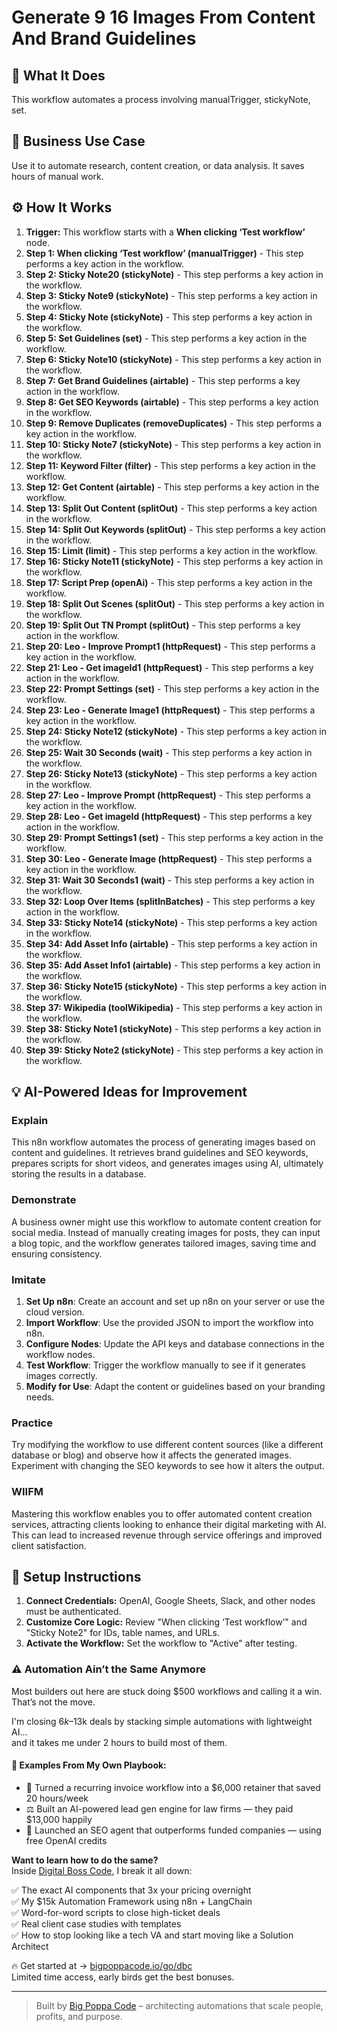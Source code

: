 # Generate 9 16 Images From Content And Brand Guidelines

## 🚀 What It Does
This workflow automates a process involving manualTrigger, stickyNote, set.

## 💼 Business Use Case
Use it to automate research, content creation, or data analysis. It saves hours of manual work.

## ⚙️ How It Works
1.  **Trigger:** This workflow starts with a **When clicking ‘Test workflow’** node.
2. **Step 1: When clicking ‘Test workflow’ (manualTrigger)** - This step performs a key action in the workflow.
3. **Step 2: Sticky Note20 (stickyNote)** - This step performs a key action in the workflow.
4. **Step 3: Sticky Note9 (stickyNote)** - This step performs a key action in the workflow.
5. **Step 4: Sticky Note (stickyNote)** - This step performs a key action in the workflow.
6. **Step 5: Set Guidelines (set)** - This step performs a key action in the workflow.
7. **Step 6: Sticky Note10 (stickyNote)** - This step performs a key action in the workflow.
8. **Step 7: Get Brand Guidelines (airtable)** - This step performs a key action in the workflow.
9. **Step 8: Get SEO Keywords (airtable)** - This step performs a key action in the workflow.
10. **Step 9: Remove Duplicates (removeDuplicates)** - This step performs a key action in the workflow.
11. **Step 10: Sticky Note7 (stickyNote)** - This step performs a key action in the workflow.
12. **Step 11: Keyword Filter (filter)** - This step performs a key action in the workflow.
13. **Step 12: Get Content (airtable)** - This step performs a key action in the workflow.
14. **Step 13: Split Out Content (splitOut)** - This step performs a key action in the workflow.
15. **Step 14: Split Out Keywords (splitOut)** - This step performs a key action in the workflow.
16. **Step 15: Limit (limit)** - This step performs a key action in the workflow.
17. **Step 16: Sticky Note11 (stickyNote)** - This step performs a key action in the workflow.
18. **Step 17: Script Prep (openAi)** - This step performs a key action in the workflow.
19. **Step 18: Split Out Scenes (splitOut)** - This step performs a key action in the workflow.
20. **Step 19: Split Out TN Prompt (splitOut)** - This step performs a key action in the workflow.
21. **Step 20: Leo - Improve Prompt1 (httpRequest)** - This step performs a key action in the workflow.
22. **Step 21: Leo - Get imageId1 (httpRequest)** - This step performs a key action in the workflow.
23. **Step 22: Prompt Settings (set)** - This step performs a key action in the workflow.
24. **Step 23: Leo - Generate Image1 (httpRequest)** - This step performs a key action in the workflow.
25. **Step 24: Sticky Note12 (stickyNote)** - This step performs a key action in the workflow.
26. **Step 25: Wait 30 Seconds (wait)** - This step performs a key action in the workflow.
27. **Step 26: Sticky Note13 (stickyNote)** - This step performs a key action in the workflow.
28. **Step 27: Leo - Improve Prompt (httpRequest)** - This step performs a key action in the workflow.
29. **Step 28: Leo - Get imageId (httpRequest)** - This step performs a key action in the workflow.
30. **Step 29: Prompt Settings1 (set)** - This step performs a key action in the workflow.
31. **Step 30: Leo - Generate Image (httpRequest)** - This step performs a key action in the workflow.
32. **Step 31: Wait 30 Seconds1 (wait)** - This step performs a key action in the workflow.
33. **Step 32: Loop Over Items (splitInBatches)** - This step performs a key action in the workflow.
34. **Step 33: Sticky Note14 (stickyNote)** - This step performs a key action in the workflow.
35. **Step 34: Add Asset Info (airtable)** - This step performs a key action in the workflow.
36. **Step 35: Add Asset Info1 (airtable)** - This step performs a key action in the workflow.
37. **Step 36: Sticky Note15 (stickyNote)** - This step performs a key action in the workflow.
38. **Step 37: Wikipedia (toolWikipedia)** - This step performs a key action in the workflow.
39. **Step 38: Sticky Note1 (stickyNote)** - This step performs a key action in the workflow.
40. **Step 39: Sticky Note2 (stickyNote)** - This step performs a key action in the workflow.

## 💡 AI-Powered Ideas for Improvement
### Explain
This n8n workflow automates the process of generating images based on content and guidelines. It retrieves brand guidelines and SEO keywords, prepares scripts for short videos, and generates images using AI, ultimately storing the results in a database.

### Demonstrate
A business owner might use this workflow to automate content creation for social media. Instead of manually creating images for posts, they can input a blog topic, and the workflow generates tailored images, saving time and ensuring consistency.

### Imitate
1. **Set Up n8n**: Create an account and set up n8n on your server or use the cloud version.
2. **Import Workflow**: Use the provided JSON to import the workflow into n8n.
3. **Configure Nodes**: Update the API keys and database connections in the workflow nodes.
4. **Test Workflow**: Trigger the workflow manually to see if it generates images correctly.
5. **Modify for Use**: Adapt the content or guidelines based on your branding needs.

### Practice
Try modifying the workflow to use different content sources (like a different database or blog) and observe how it affects the generated images. Experiment with changing the SEO keywords to see how it alters the output.

### WIIFM
Mastering this workflow enables you to offer automated content creation services, attracting clients looking to enhance their digital marketing with AI. This can lead to increased revenue through service offerings and improved client satisfaction.

## 🔧 Setup Instructions
1. **Connect Credentials:** OpenAI, Google Sheets, Slack, and other nodes must be authenticated.
2. **Customize Core Logic:** Review "When clicking ‘Test workflow’" and "Sticky Note2" for IDs, table names, and URLs.
3. **Activate the Workflow:** Set the workflow to "Active" after testing.

### ⚠️ Automation Ain’t the Same Anymore

Most builders out here are stuck doing $500 workflows and calling it a win.  
That’s not the move.  

I'm closing $6k–$13k deals by stacking simple automations with lightweight AI...  
and it takes me under 2 hours to build most of them.

#### 🧠 Examples From My Own Playbook:
- 🔁 Turned a recurring invoice workflow into a $6,000 retainer that saved 20 hours/week  
- ⚖️ Built an AI-powered lead gen engine for law firms — they paid $13,000 happily  
- 🚀 Launched an SEO agent that outperforms funded companies — using free OpenAI credits  

**Want to learn how to do the same?**  
Inside [Digital Boss Code](https://bigpoppacode.io/go/dbc), I break it all down:

✅ The exact AI components that 3x your pricing overnight  
✅ My $15k Automation Framework using n8n + LangChain  
✅ Word-for-word scripts to close high-ticket deals  
✅ Real client case studies with templates  
✅ How to stop looking like a tech VA and start moving like a Solution Architect  

🔥 Get started at → [bigpoppacode.io/go/dbc](https://bigpoppacode.io/go/dbc)  
Limited time access, early birds get the best bonuses.

---
> Built by [Big Poppa Code](https://bigpoppacode.io) – architecting automations that scale people, profits, and purpose.
